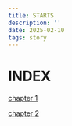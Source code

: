 ```yaml
---
title: STARTS
description: ''
date: 2025-02-10
tags: story
---
```


# INDEX

[chapter 1](/stories/starts_1)

[chapter 2](/stories/starts_2)

